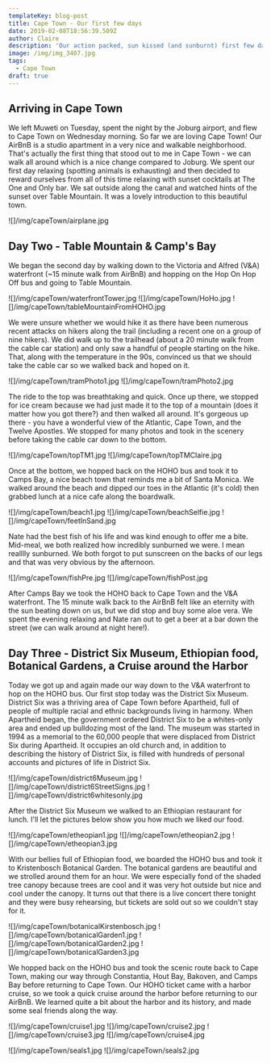 ```yaml
---
templateKey: blog-post
title: Cape Town - Our first few days
date: 2019-02-08T18:56:39.509Z
author: Claire
description: 'Our action packed, sun kissed (and sunburnt) first few days in Cape Town'
image: /img/img_3407.jpg
tags:
  - Cape Town
draft: true
---
```

## Arriving in Cape Town

We left Muweti on Tuesday, spent the night by the Joburg airport, and flew to Cape Town on Wednesday morning.  So far we are loving Cape Town!  Our AirBnB is a studio apartment in a very nice and walkable neighborhood.  That's actually the first thing that stood out to me in Cape Town - we can walk all around which is a nice change compared to Joburg.  We spent our first day relaxing (spotting animals is exhausting) and then decided to reward ourselves from all of this time relaxing with sunset cocktails at The One and Only bar.  We sat outside along the canal and watched hints of the sunset over Table Mountain.  It was a lovely introduction to this beautiful town.

![]/img/capeTown/airplane.jpg

## Day Two - Table Mountain & Camp's Bay

We began the second day by walking down to the Victoria and Alfred (V&A) waterfront (~15 minute walk from AirBnB) and hopping on the Hop On Hop Off bus and going to Table Mountain.


![]/img/capeTown/waterfrontTower.jpg
![]/img/capeTown/HoHo.jpg
![]/img/capeTown/tableMountainFromHOHO.jpg

We were unsure whether we would hike it as there have been numerous recent attacks on hikers along the trail (including a recent one on a group of nine hikers).  We did walk up to the trailhead (about a 20 minute walk from the cable car station) and only saw a handful of people starting on the hike.  That, along with the temperature in the 90s, convinced us that we should take the cable car so we walked back and hoped on it.

![]/img/capeTown/tramPhoto1.jpg
![]/img/capeTown/tramPhoto2.jpg


The ride to the top was breathtaking and quick.  Once up there, we stopped for ice cream because we had just made it to the top of a mountain (does it matter how you got there?) and then walked all around.  It's gorgeous up there - you have a wonderful view of the Atlantic, Cape Town, and the Twelve Apostles.  We stopped for many photos and took in the scenery before taking the cable car down to the bottom.

![]/img/capeTown/topTM1.jpg
![]/img/capeTown/topTMClaire.jpg


Once at the bottom, we hopped back on the HOHO bus and took it to Camps Bay, a nice beach town that reminds me a bit of Santa Monica.  We walked around the beach and dipped our toes in the Atlantic (it's cold) then grabbed lunch at a nice cafe along the boardwalk. 

![]/img/capeTown/beach1.jpg
![]/img/capeTown/beachSelfie.jpg
![]/img/capeTown/feetInSand.jpg

 Nate had the best fish of his life and was kind enough to offer me a bite.  Mid-meal, we both realized how incredibly sunburned we were. I mean realllly sunburned.  We both forgot to put sunscreen on the backs of our legs and that was very obvious by the afternoon.

![]/img/capeTown/fishPre.jpg
![]/img/capeTown/fishPost.jpg


After Camps Bay we took the HOHO back to Cape Town and the V&A waterfront.  The 15 minute walk back to the AirBnB felt like an eternity with the sun beating down on us, but we did stop and buy some aloe vera.  We spent the evening relaxing and Nate ran out to get a beer at a bar down the street (we can walk around at night here!).

## 

## Day Three - District Six Museum, Ethiopian food, Botanical Gardens, a Cruise around the Harbor

Today we got up and again made our way down to the V&A waterfront to hop on the HOHO bus.  Our first stop today was the District Six Museum.  District Six was a thriving area of Cape Town before Apartheid, full of people of multiple racial and ethnic backgrounds living in harmony.  When Apartheid began, the government ordered District Six to be a whites-only area and ended up bulldozing most of the land.  The museum was started in 1994 as a memorial to the 60,000 people that were displaced from District Six during Apartheid.  It occupies an old church and, in addition to describing the history of District Six, is filled with hundreds of personal accounts and pictures of life in District Six. 

![]/img/capeTown/district6Museum.jpg
![]/img/capeTown/district6StreetSigns.jpg
![]/img/capeTown/district6whitesonly.jpg


After the District Six Museum we walked to an Ethiopian restaurant for lunch.  I'll let the pictures below show you how much we liked our food.

![]/img/capeTown/etheopian1.jpg
![]/img/capeTown/etheopian2.jpg
![]/img/capeTown/etheopian3.jpg


With our bellies full of Ethiopian food, we boarded the HOHO bus and took it to Kristenbosch Botanical Garden.  The botanical gardens are beautiful and we strolled around them for an hour.  We were especially fond of the shaded tree canopy because trees are cool and it was very hot outside but nice and cool under the canopy.  It turns out that there is a live concert there tonight and they were busy rehearsing, but tickets are sold out so we couldn't stay for it.


![]/img/capeTown/botanicalKirstenbosch.jpg
![]/img/capeTown/botanicalGarden1.jpg
![]/img/capeTown/botanicalGarden2.jpg
![]/img/capeTown/botanicalGarden3.jpg


We hopped back on the HOHO bus and took the scenic route back to Cape Town, making our way through Constantia, Hout Bay, Bakoven, and Camps Bay before returning to Cape Town.  Our HOHO ticket came with a harbor cruise, so we took a quick cruise around the harbor before returning to our AirBnB. We learned quite a bit about the harbor and its history, and made some seal friends along the way. 


![]/img/capeTown/cruise1.jpg
![]/img/capeTown/cruise2.jpg
![]/img/capeTown/cruise3.jpg
![]/img/capeTown/cruise4.jpg

![]/img/capeTown/seals1.jpg
![]/img/capeTown/seals2.jpg

